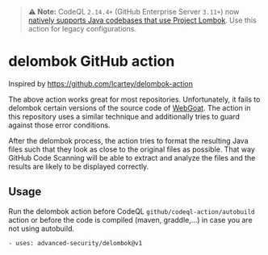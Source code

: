 >**⚠️ Note:** CodeQL `2.14.4+` (GitHub Enterprise Server `3.11+`) now [natively supports Java codebases that use Project Lombok](https://github.blog/changelog/2023-09-01-code-scanning-with-codeql-improves-support-for-java-codebases-that-use-project-lombok/).  Use this action for legacy configurations.

# delombok GitHub action

Inspired by https://github.com/lcartey/delombok-action

The above action works great for most repositories. Unfortunately, it fails to delombok certain versions of the source code of [WebGoat](https://github.com/WebGoat/WebGoat). The action in this repository uses a similar technique and additionally tries to guard against those error conditions.

After the delombok process, the action tries to format the resulting Java files such that they look as close to the original files as possible. That way GitHub Code Scanning will be able to extract and analyze the files and the results are likely to be displayed correctly.

## Usage

Run the delombok action before CodeQL `github/codeql-action/autobuild` action or before the code is compiled (maven, graddle,...) in case you are not using autobuild.

```
- uses: advanced-security/delombok@v1
```

